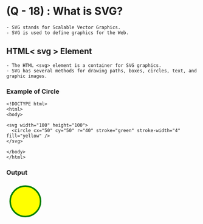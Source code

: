 # (Q - 18) : What is SVG? 

    - SVG stands for Scalable Vector Graphics.
    - SVG is used to define graphics for the Web.

## HTML< svg > Element
    - The HTML <svg> element is a container for SVG graphics.
    - SVG has several methods for drawing paths, boxes, circles, text, and graphic images.

### Example of Circle 

    <!DOCTYPE html>
    <html>
    <body>

    <svg width="100" height="100">
      <circle cx="50" cy="50" r="40" stroke="green" stroke-width="4" fill="yellow" />
    </svg>

    </body>
    </html>

### Output
<!DOCTYPE html>
<html>
<body>

<svg width="100" height="100">
  <circle cx="50" cy="50" r="40" stroke="green" stroke-width="4" fill="yellow" />
</svg>

</body>
</html>